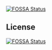 [![FOSSA Status](https://app.fossa.io/api/projects/git%2Bgithub.com%2Fpatrickelectric%2Fmavlink-proxy.svg?type=shield)](https://app.fossa.io/projects/git%2Bgithub.com%2Fpatrickelectric%2Fmavlink-proxy?ref=badge_shield)



## License
[![FOSSA Status](https://app.fossa.io/api/projects/git%2Bgithub.com%2Fpatrickelectric%2Fmavlink-proxy.svg?type=large)](https://app.fossa.io/projects/git%2Bgithub.com%2Fpatrickelectric%2Fmavlink-proxy?ref=badge_large)